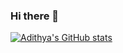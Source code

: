 ### Hi there 👋
[![Adithya's GitHub stats](https://github-readme-stats.vercel.app/api?username=adithyadinesh96&count_private=true)](https://github.com/anuraghazra/github-readme-stats)

<!--
**adithyadinesh96/adithyadinesh96** is a ✨ _special_ ✨ repository because its `README.md` (this file) appears on your GitHub profile.

Here are some ideas to get you started:

- 🔭 I’m currently working on ...
- 🌱 I’m currently learning ...
- 👯 I’m looking to collaborate on ...
- 🤔 I’m looking for help with ...
- 💬 Ask me about ...
- 📫 How to reach me: ...
- 😄 Pronouns: ...
- ⚡ Fun fact: ...
-->
